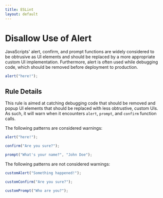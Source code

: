 ```yaml
---
title: ESLint
layout: default
---
```

# Disallow Use of Alert

JavaScripts' alert, confirm, and prompt functions are widely considered to be obtrusive as UI elements and should be replaced by a more appropriate custom UI implementation. Furthermore, alert is often used while debugging code, which should be removed before deployment to production.

```js
alert("here!");
```

## Rule Details

This rule is aimed at catching debugging code that should be removed and popup UI elements that should be replaced with less obtrustive, custom UIs. As such, it will warn when it encounters `alert`, `prompt`, and `confirm` function calls.

The following patterns are considered warnings:

```js
alert("here!");

confirm("Are you sure?");

prompt("What's your name?", "John Doe");
```

The following patterns are not considered warnings:

```js
customAlert("Something happened!");

customConfirm("Are you sure?");

customPrompt("Who are you?");
```
